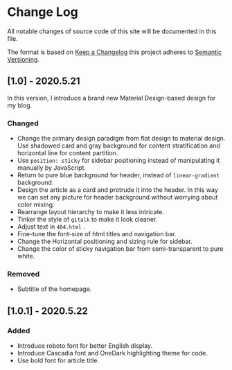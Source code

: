 # Change Log

All notable changes of source code of this site will be documented in this file.

The format is based on [Keep a Changelog](http://keepachangelog.com/en/1.0.0/) this project adheres to [Semantic Versioning](http://semver.org/spec/v2.0.0.html).

## [1.0] - 2020.5.21

In this version, I introduce a brand new Material Design-based design for my blog. 

### Changed

- Change the primary design paradigm from flat design to material design. Use shadowed card and gray background for content stratification and horizontal line for content partition. 
- Use  `position: sticky`  for sidebar positioning instead of manipulating it manually by JavaScript. 
- Return to pure blue background for header, instead of `linear-gradient` background. 
- Design the article as a card and protrude it into the header. In this way we can set any picture for header background without worrying about color mixing. 
- Rearrange layout hierarchy to make it less intricate. 
- Tinker the style of `gitalk` to make it look cleaner. 
- Adjust text in `404.html` .
- Fine-tune the font-size of html titles and navigation bar. 
- Change the Horizontal positioning and sizing rule for sidebar. 
- Change the color of sticky navigation bar from semi-transparent to pure white. 

### Removed

- Subtitle of the homepage. 

## [1.0.1] - 2020.5.22

### Added

- Introduce roboto font for better English display. 
- Introduce Cascadia font and OneDark highlighting theme for code. 
- Use bold font for article title. 